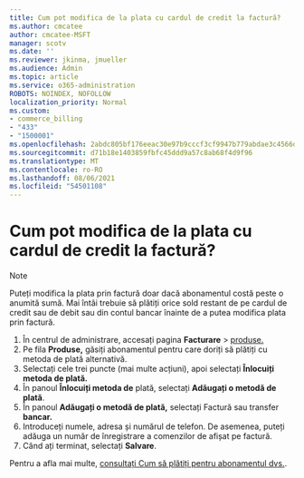 ```yaml
---
title: Cum pot modifica de la plata cu cardul de credit la factură?
ms.author: cmcatee
author: cmcatee-MSFT
manager: scotv
ms.date: ''
ms.reviewer: jkinma, jmueller
ms.audience: Admin
ms.topic: article
ms.service: o365-administration
ROBOTS: NOINDEX, NOFOLLOW
localization_priority: Normal
ms.custom:
- commerce_billing
- "433"
- "1500001"
ms.openlocfilehash: 2abdc805bf176eeac30e97b9cccf3cf9947b779abdae3c4566d354854a78b040
ms.sourcegitcommit: d71b18e1403859fbfc45ddd9a57c8ab68f4d9f96
ms.translationtype: MT
ms.contentlocale: ro-RO
ms.lasthandoff: 08/06/2021
ms.locfileid: "54501108"
---
```

# <a name="how-do-i-change-from-credit-card-payments-to-invoice"></a>Cum pot modifica de la plata cu cardul de credit la factură?

> [!NOTE]
> Puteți modifica la plata prin factură doar dacă abonamentul costă peste o anumită sumă. Mai întâi trebuie să plătiți orice sold restant de pe cardul de credit sau de debit sau din contul bancar înainte de a putea modifica plata prin factură.

1. În centrul de administrare, accesați pagina **Facturare**  >  [produse.](https://go.microsoft.com/fwlink/p/?linkid=842054)
2. Pe fila **Produse,** găsiți abonamentul pentru care doriți să plătiți cu metoda de plată alternativă.
3. Selectați cele trei puncte (mai multe acțiuni), apoi selectați **Înlocuiți metoda de plată.**
4. În panoul **Înlocuiți metoda de** plată, selectați **Adăugați o metodă de plată**.
5. În panoul **Adăugați o metodă de plată,** selectați Factură sau transfer **bancar.**
6. Introduceți numele, adresa și numărul de telefon. De asemenea, puteți adăuga un număr de înregistrare a comenzilor de afișat pe factură.
7. Când ați terminat, selectați **Salvare**.

Pentru a afla mai multe, [consultați Cum să plătiți pentru abonamentul dvs.](/microsoft-365/commerce/billing-and-payments/pay-for-your-subscription).